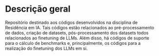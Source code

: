 # Descrição geral

Repositório destinado aos códigos desenvolvidos na disciplina de Residência em IA. Tais códigos estão relacionados ao pré-processamento de dados, criação de datasets, pós-processamento dos datasets todos relacionados ao finetuning de LLMs. Além disso, há códigos de suporte para o cálculo de benchmarks e, principalmente, os códigos para a realização do finetuning dos LLMs em si.

